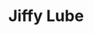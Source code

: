 ---
title: "Jiffy Lube"
url: /flagstaff/jiffy-lube-south-woodlands-village-boulevard/
shop: car repair
---
